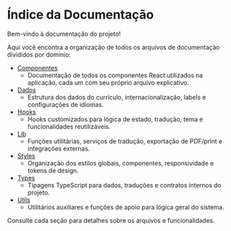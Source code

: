 # Índice da Documentação

Bem-vindo à documentação do projeto!

Aqui você encontra a organização de todos os arquivos de documentação divididos por domínio:

- [Componentes](components/README.md)
  - Documentação de todos os componentes React utilizados na aplicação, cada um com seu próprio arquivo explicativo.
- [Dados](data/README.md)
  - Estrutura dos dados do currículo, internacionalização, labels e configurações de idiomas.
- [Hooks](hooks/README.md)
  - Hooks customizados para lógica de estado, tradução, tema e funcionalidades reutilizáveis.
- [Lib](lib/README.md)
  - Funções utilitárias, serviços de tradução, exportação de PDF/print e integrações externas.
- [Styles](styles/README.md)
  - Organização dos estilos globais, componentes, responsividade e tokens de design.
- [Types](types/README.md)
  - Tipagens TypeScript para dados, traduções e contratos internos do projeto.
- [Utils](utils/README.md)
  - Utilitários auxiliares e funções de apoio para lógica geral do sistema.

Consulte cada seção para detalhes sobre os arquivos e funcionalidades.
